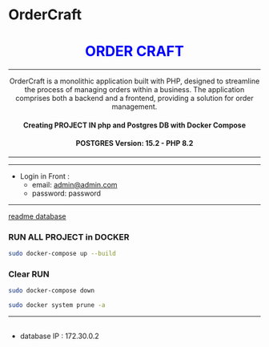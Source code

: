 # OrderCraft



<div style="text-align: center;"><h1 style="color:blue"> ORDER CRAFT  </h1><hr> 

  OrderCraft is a monolithic application built with PHP, designed to streamline the process of managing orders within a business. The application comprises both a backend and a frontend, providing a  solution for order management.


#### Creating PROJECT IN php and Postgres DB with Docker Compose


#### POSTGRES Version: 15.2 - PHP 8.2

<hr>

</div>


<hr>

 - Login in Front : 
    - email: admin@admin.com
    - password: password

<hr>

[readme database](database/README.md) 

### RUN ALL PROJECT in DOCKER


```bash
sudo docker-compose up --build
```

### Clear RUN
```bash
sudo docker-compose down
```

```bash
sudo docker system prune -a
```

<hr>

## 
 - database IP : 172.30.0.2


